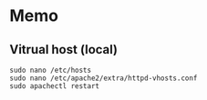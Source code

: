 # Memo

## Vitrual host (local)
```
sudo nano /etc/hosts
sudo nano /etc/apache2/extra/httpd-vhosts.conf
sudo apachectl restart
```
